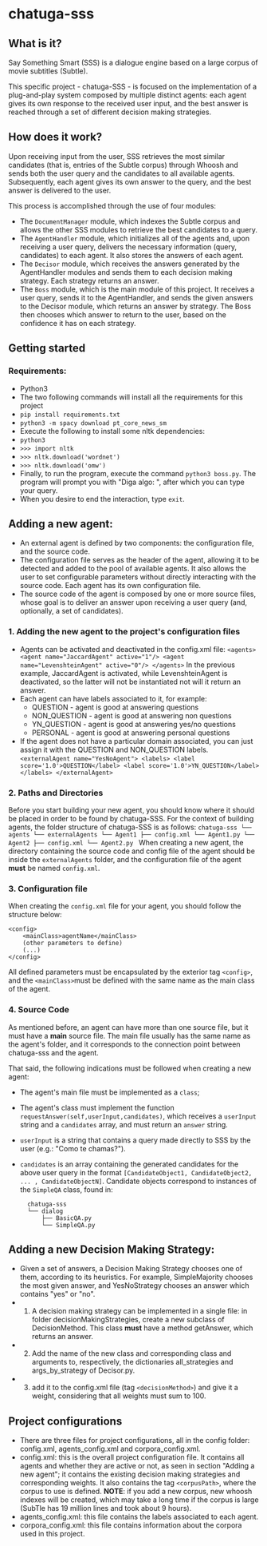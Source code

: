 # chatuga-sss

## What is it?

Say Something Smart (SSS) is a dialogue engine based on a large corpus of movie subtitles (Subtle). 

This specific project - chatuga-SSS - is focused on the implementation of a plug-and-play system composed by multiple distinct agents: each agent gives its own response to the received user input, and the best answer is reached through a set of different decision making strategies.


## How does it work?

Upon receiving input from the user, SSS retrieves the most similar candidates (that is, entries of the Subtle corpus) through Whoosh and sends both the user query and the candidates to all available agents. Subsequently, each agent gives its own answer to the query, and the best answer is delivered to the user.

This process is accomplished through the use of four modules:
- The `DocumentManager` module, which indexes the Subtle corpus and allows the other SSS modules to retrieve the best candidates to a query.
- The `AgentHandler` module, which initializes all of the agents and, upon receiving a user query, delivers the necessary information (query, candidates) to each agent. It also stores the answers of each agent.
- The `Decisor` module, which receives the answers generated by the AgentHandler modules and sends them to each decision making strategy. Each strategy returns an answer.
- The `Boss` module, which is the main module of this project. It receives a user query, sends it to the AgentHandler, and sends the given answers to the Decisor module, which returns an answer by strategy. The Boss then chooses which answer to return to the user, based on the confidence it has on each strategy.


## Getting started
  ### Requirements: 
  - Python3 
  - The two following commands will install all the requirements for this project
  - `pip install requirements.txt` 
  - `python3 -m spacy download pt_core_news_sm`
  - Execute the following to install some nltk dependencies:
  - `python3`
  - `>>> import nltk`
  - `>>> nltk.download('wordnet')`
  - `>>> nltk.download('omw')`
  - Finally, to run the program, execute the command `python3 boss.py`. The program will prompt you with "Diga algo: ", after which you can type your query.
  - When you desire to end the interaction, type `exit`.
  
  
## Adding a new agent:
  - An external agent is defined by two components: the configuration file, and the source code.
  - The configuration file serves as the header of the agent, allowing it to be detected and added to the pool of available agents. It also allows the user to set configurable parameters without directly interacting with the source code. Each agent has its own configuration file.
  - The source code of the agent is composed by one or more source files, whose goal is to deliver an answer upon receiving a user query (and, optionally, a set of candidates).
  ### 1. Adding the new agent to the project's configuration files
  - Agents can be activated and deactivated in the config.xml file:
  `<agents>
     <agent name="JaccardAgent" active="1"/>
     <agent name="LevenshteinAgent" active="0"/>
  </agents>`
  In the previous example, JaccardAgent is activated, while LevenshteinAgent is deactivated, so the latter will not be instantiated not will it return an answer.
  - Each agent can have labels associated to it, for example:
    - QUESTION - agent is good at answering questions
    - NON_QUESTION - agent is good at answering non questions
    - YN_QUESTION - agent is good at answering yes/no questions
    - PERSONAL - agent is good at answering personal questions
  - If the agent does not have a particular domain associated, you can just assign it with the QUESTION and NON_QUESTION labels.
  `<externalAgent name="YesNoAgent">
		<labels>
			<label score='1.0'>QUESTION</label>
			<label score='1.0'>YN_QUESTION</label>
		</labels>
	</externalAgent>`
  ### 2. Paths and Directories
  Before you start building your new agent, you should know where it should be placed in order to be found by chatuga-SSS.
  For the context of building agents, the folder structure of chatuga-SSS is as follows:
  `chatuga-sss
    └── agents
        └── externalAgents
            └── Agent1
                ├── config.xml
                └── Agent1.py
            └── Agent2
                ├── config.xml
                └── Agent2.py
`
  When creating a new agent, the directory containing the source code and config file of the agent should be inside the `externalAgents` folder, and the configuration file of the agent **must** be named `config.xml`.
  ### 3. Configuration file
  When creating the `config.xml` file for your agent, you should follow the structure below:

    <config>
        <mainClass>agentName</mainClass>
        (other parameters to define)
        (...)
    </config>

All defined parameters must be encapsulated by the exterior tag `<config>`, and the `<mainClass>`must be defined with the same name as the main class of the agent.
  ### 4. Source Code
  As mentioned before, an agent can have more than one source file, but it must have a **main** source file. The main file usually has the same name as the agent's folder, and it corresponds to the connection point between chatuga-sss and the agent.

That said, the following indications must be followed when creating a new agent:

- The agent's main file must be implemented as a `class`;
- The agent's class must implement the function `requestAnswer(self,userInput,candidates)`, which receives a `userInput` string and a `candidates` array, and must return an `answer` string.

- `userInput` is a string that contains a query made directly to SSS by the user (e.g.: "Como te chamas?").
- `candidates` is an array containing the generated candidates for the above user query in the format `[CandidateObject1, CandidateObject2, ... , CandidateObjectN]`. Candidate objects correspond to instances of the `SimpleQA` class, found in:

        chatuga-sss
        └── dialog
            ├── BasicQA.py
            └── SimpleQA.py
  
## Adding a new Decision Making Strategy:
  - Given a set of answers, a Decision Making Strategy chooses one of them, according to its heuristics. For example, SimpleMajority chooses the most given answer, and YesNoStrategy chooses an answer which contains "yes" or "no".
  - 1. A decision making strategy can be implemented in a single file: in folder decisionMakingStrategies, create a new subclass of DecisionMethod. This class **must** have a method getAnswer, which returns an answer.
  - 2. Add the name of the new class and corresponding class and arguments to, respectively, the dictionaries all_strategies and args_by_strategy of Decisor.py.
  - 3. add it to the config.xml file (tag `<decisionMethod>`) and give it a weight, considering that all weights must sum to 100.
  
## Project configurations
  - There are three files for project configurations, all in the config folder: config.xml, agents_config.xml and corpora_config.xml.
  - config.xml: this is the overall project configuration file. It contains all agents and whether they are active or not, as seen in section "Adding a new agent"; it contains the existing decision making strategies and corresponding weights. It also contains the tag `<corpusPath>`, where the corpus to use is defined. **NOTE**: if you add a new corpus, new whoosh indexes will be created, which may take a long time if the corpus is large (SubTle has 19 million lines and took about 9 hours).
  - agents_config.xml: this file contains the labels associated to each agent.
  - corpora_config.xml: this file contains information about the corpora used in this project.

 
